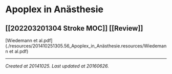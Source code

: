 # Apoplex in Anästhesie
 [[202203201304 Stroke MOC]] [[Review]] 
---



[Wiedemann et al.pdf](./resources/201410251305.56_Apoplex_in_Anästhesie.resources/Wiedemann et al.pdf)

---

_Created at 20141025._
_Last updated at 20160626._



